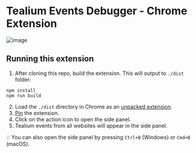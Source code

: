# Tealium Events Debugger - Chrome Extension

![image](https://github.com/johnson-lau/tealium-events-debugger/assets/101210653/b984cdf4-2b6b-4aa5-8763-24ee0e2e61dc)

## Running this extension

1. After cloning this repo, build the extension. This will output to `./dist` folder:

```
npm install
npm run build
```

2. Load the `./dist` directory in Chrome as an [unpacked extension](https://developer.chrome.com/docs/extensions/mv3/getstarted/development-basics/#load-unpacked).
3. [Pin](https://developer.chrome.com/docs/extensions/mv3/getstarted/development-basics/#pin) the extension.
4. Click on the action icon to open the side panel.
5. Tealium events from all websites will appear in the side panel.

💡 You can also open the side panel by pressing `Ctrl+B` (Windows) or `Cmd+B` (macOS).
